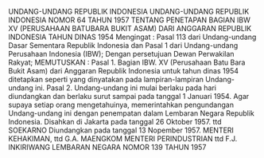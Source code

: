  UNDANG-UNDANG REPUBLIK INDONESIA UNDANG-UNDANG REPUBLIK INDONESIA NOMOR 64 TAHUN 1957 TENTANG PENETAPAN BAGIAN IBW XV (PERUSAHAAN BATUBARA BUKIT ASAM) DARI ANGGARAN REPUBLIK INDONESIA TAHUN DINAS 1954
Mengingat :
 Pasal 113 dari Undang-undang Dasar Sementara Republik Indonesia dan Pasal 1 dari Undang-undang Perusahaan Indonesia (IBW); Dengan persetujuan Dewan Perwakilan Rakyat;
MEMUTUSKAN :
 Pasal 1. Bagian IBW. XV (Perusahaan Batu Bara Bukit Asam) dari Anggaran Republik Indonesia untuk tahun dinas 1954 ditetapkan seperti yang dinyatakan pada lampiran-lampiran Undang-undang ini. Pasal 2. Undang-undang ini mulai berlaku pada hari diundangkan dan berlaku surut sampai pada tanggal 1 Januari 1954. Agar supaya setiap orang mengetahuinya, memerintahkan pengundangan Undang-undang ini dengan penempatan dalam Lembaran Negara Republik Indonesia. Disahkan di Jakarta pada tanggal 26 Oktober 1957. ttd SOEKARNO Diundangkan pada tanggal 13 Nopember 1957. MENTERI KEHAKIMAN, ttd G.A. MAENGKOM MENTERI PERINDUSTRIAN ttd F.J. INKIRIWANG LEMBARAN NEGARA NOMOR 139 TAHUN 1957